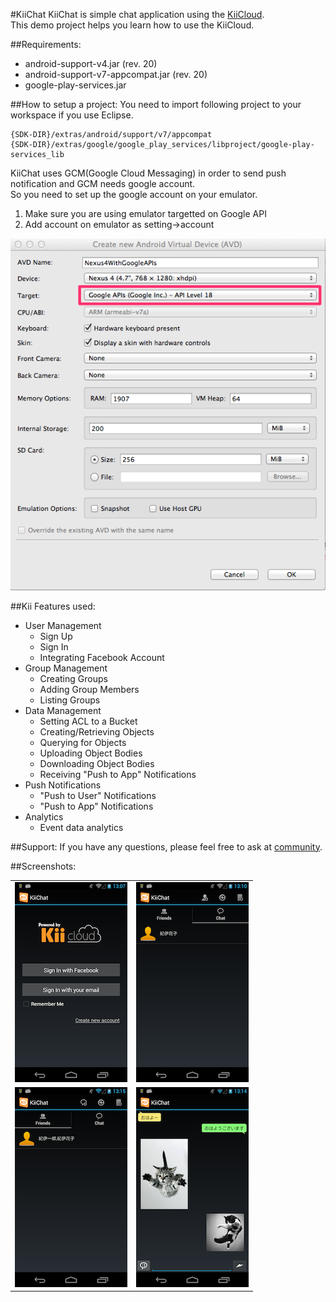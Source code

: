 #KiiChat
KiiChat is simple chat application using the [KiiCloud](https://developer.kii.com/?locale=en).  
This demo project helps you learn how to use the KiiCloud.

##Requirements:

- android-support-v4.jar (rev. 20)
- android-support-v7-appcompat.jar (rev. 20)
- google-play-services.jar


##How to setup a project:
You need to import following project to your workspace if you use Eclipse.  

    {SDK-DIR}/extras/android/support/v7/appcompat
    {SDK-DIR}/extras/google/google_play_services/libproject/google-play-services_lib

KiiChat uses GCM(Google Cloud Messaging) in order to send push notification and GCM needs google account.  
So you need to set up the google account on your emulator.  

1. Make sure you are using emulator targetted on Google API
1. Add account on emulator as setting->account


<img src="screenshots/05.png">

##Kii Features used:

- User Management
	- Sign Up
	- Sign In
	- Integrating Facebook Account
- Group Management
	- Creating Groups
	- Adding Group Members
	- Listing Groups
- Data Management
	- Setting ACL to a Bucket
	- Creating/Retrieving Objects
	- Querying for Objects
	- Uploading Object Bodies
	- Downloading Object Bodies
	- Receiving "Push to App" Notifications
- Push Notifications
	- "Push to User" Notifications
	- "Push to App" Notifications
- Analytics
	- Event data analytics

##Support:
If you have any questions, please feel free to ask at [community](http://community.kii.com/).


##Screenshots:

<table border="0">
  <tr>
    <td><img src="screenshots/01.png"></td>
    <td><img src="screenshots/02.png"></td>
  </tr>
  <tr>
    <td><img src="screenshots/03.png"></td>
    <td><img src="screenshots/04.png"></td>
  </tr>
</talbe>


